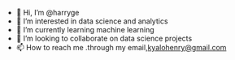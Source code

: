 - 👋 Hi, I’m @harryge
- 👀 I’m interested in data science and analytics
- 🌱 I’m currently learning machine learning
- 💞️ I’m looking to collaborate on data science projects
- 📫 How to reach me .through my email,kyalohenry@gmail.com

<!---
harryge/harryge is a ✨ special ✨ repository because its `README.md` (this file) appears on your GitHub profile.
You can click the Preview link to take a look at your changes.
--->
